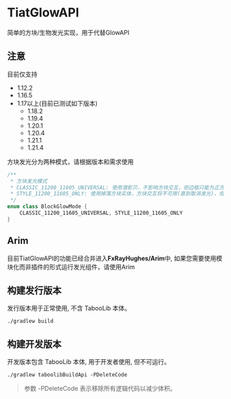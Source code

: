 # TiatGlowAPI

简单的方块/生物发光实现，用于代替GlowAPI
## 注意
目前仅支持
- 1.12.2
- 1.16.5
- 1.17以上(目前已测试如下版本)
  - 1.18.2
  - 1.19.4
  - 1.20.1
  - 1.20.4
  - 1.21.1
  - 1.21.4

方块发光分为两种模式，请根据版本和需求使用
```kotlin
/**
 * 方块发光模式
 * CLASSIC_11200_11605_UNIVERSAL: 使用潜影贝，不影响方块交互，但边框只能为正方形，1.12.2，1.16.5，以及1.17以上
 * STYLE_11200_11605_ONLY: 使用掉落方块实体，方块交互将不可用(直到取消发光)，但边框可以完全贴合原方块，目前仅1.12.2和1.16.5可用
 */
enum class BlockGlowMode {
    CLASSIC_11200_11605_UNIVERSAL, STYLE_11200_11605_ONLY
}
```

## Arim
目前TiatGlowAPI的功能已经合并进入**FxRayHughes/Arim**中, 如果您需要使用模块化而非插件的形式运行发光组件，请使用Arim

## 构建发行版本

发行版本用于正常使用, 不含 TabooLib 本体。

```
./gradlew build
```

## 构建开发版本

开发版本包含 TabooLib 本体, 用于开发者使用, 但不可运行。

```
./gradlew taboolibBuildApi -PDeleteCode
```

> 参数 -PDeleteCode 表示移除所有逻辑代码以减少体积。
